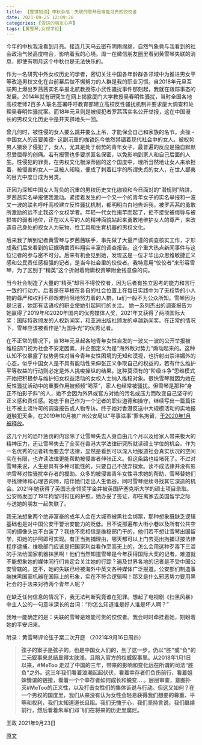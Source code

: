 ```yaml
---
title: 【雪饼加油】中秋杂感：失联的雪琴是难能可贵的佼佼者
date: 2021-09-25 12:09:28
categories: [雪饼的朋友心声]
tags: [黄雪琴,女权学论]
---
```


今年的中秋我没看到月亮。接连几天乌云密布阴雨绵绵，自然气象竟与我看到的社会政治气候高度吻合，影响着我的心境。周一在微信朋友圈里看到黄雪琴失联的消息，即使有明月这个中秋也是无法快乐的。

<!-- more -->

作为一名研究中外女权历史的学者，密切关注中国各年龄群各领域中为推进男女平等改造男权文化在台前幕后做不懈努力的人群是我的职业习惯。自2018年元旦互联网上爆出罗茜茜实名举报北航教授陈小武性骚扰事件那刻起，我就在跟踪事态的发展。2014年就有研究生在网上揭露厦门大学教授吴春明性骚扰，当时全国各地高校老师2百多人联名签署呼吁教育部建立高校反性骚扰机制并要求厦大调查和处理吴春明性骚扰案。而18年元旦则是被侵犯者罗茜茜实名公开举报，这在中国漫长的男权文化历史中是开天辟地头一回。

曾几何时，被性侵的女人要么跳井要么上吊，才能保全自己和家族的名节。贞操 -中国女人的首要美德- 这副沉重的枷锁迄今依然禁锢着现代社会中的女人。被权势男人猥亵了侵犯了，女人，尤其是处于弱势的青年女子，最普遍的反应是独自默默忍受屈辱的创痛。若有报警也多要求匿名保密，以免影响到家人和自己后面的人生。性侵犯的罪责，在男权文化根深蒂固的这个国度中，理所当然地让女人来承担着，被侵害的女人一旦被人知晓，便成了刺着红字的所谓失贞的女人，在世人鄙夷的目光中度日成为另类。

正因为深知中国女人背负的沉重的男权历史文化枷锁和今日面对的“潜规则”陷阱，罗茜茜实名举报使我激动。紧接着发生的一个又一个的青年女子的实名举报和一波又一波的联名呼吁高校建立反性骚扰机制，都明明白白地告诉我，被罗茜茜的勇敢所激励的远不止我这个女权学者。年轻一代女性揭竿而起了，拒不接受被侮辱与被损害的弱者地位，正在以大写的人的精神面貌站起来勇敢地维护女人的尊严，来改造自己身处的视女人为玩物、性工具和生育机器的男权文化。

后来我了解到记者黄雪琴与罗茜茜联手，事先做了大量严谨的调查核实工作，才形成我们后来看到的证据确凿资料翔实丰富的调查报告。这个重大热点新闻事件与这位记者的参与密不可分。后来有机会见到她，发现这是一位才华出众思维敏捷正义感和公民责任感极强的记者，是当今社会里的佼佼者。我特意用“佼佼者”来形容雪琴，为了区别于“精英”这个折射着附庸权贵攀附金钱意像的词。

当今社会制造了大量的“精英”却容不得佼佼者，因为后者有独立思考的能力和言行一致的行动力。后者是在草根在各自的社会位置上在每日实践中为了无权势的小人物的尊严和权利不顾艰难险阻地努力着的人群，ta们一般不为公众所知。雪琴因为是记者，她那有话语权的职业使她引起同行的关注。 她一系列杰出的调查报告为她赢得了2019年和2020年国内的优秀媒体人奖，2021年又获得了两项国际大奖：国际特赦颁发的人权新闻奖，和亚洲出版社颁发的卓越新闻奖。在正常的情况下，雪琴应该被看作是“为国争光”的优秀记者。

在不正常的情况下，自18年元旦起各地青年女性自发的一波又一波的公开举报被维稳部门视为社会不安定因素，并企图定义为是“海外敌对势力”煽动起来的。这种认知不仅暴露了权势男性对当今青年女性困境的无知和漠视，也折射出崇洋媚外的心态，似乎中国女人是不具有能动性来伸张正义争取自己的权益的，若有什么维护平等权益的行动则必定是外人挑唆操纵的结果。这种莫须有的“阶级斗争”思维模式开始把积极参与维护妇女权益活动的女权人士纳入维稳对象。很快雪琴就因为她在反性骚扰活动中的重要作用被频频“喝茶”，家人也经常被骚扰。但雪琴是那种“身正不怕影子斜”的人，她不会因为外界或官方对她的污名或压力而改变自己坚守的正义感和责任感。她忠于自己作为一个记者的职业道德和操守，继续写出一篇篇往往不被主流许可的调查报告或人物专访。终于她对香港反送中大规模活动的实地报道触犯天条，在2019年10月被广州公安局以“寻事滋事”罪名拘留，[于2020年1月被释放](https://chinesefeminism.org/2019/11/11/中国米兔运动推手黄雪琴遭拘留/)。

这几个月的恐吓惩罚的内容除了让雪琴失去人身自由几个月以及给家人带来极大的精神压力，还让雪琴失去了全奖在香港大学法律研究所就读硕士学位的机会。作为一名优秀的记者转而要去学法律，显然是看到可以深入地报道社会真实状况的空间实在有限，也许读法律更能帮助被侵害者伸张正义。但这条路也给堵死了。不过对雪琴来说，人生是具有多种可能性的，只要自己不放弃探索。读不成法律并没有影响雪琴对性骚扰幸存者的援助。众多的被侵害青年女性寻求她的帮助，雪琴替她们寻找律师和心理咨询师，陪伴她们走出人生低谷。同时雪琴继续寻找其它深造的机会。2021年她获得了英国志奋领奖学金并被英国萨塞克斯大学的硕士项目录取。公安局发回了19年拘留时扣压的护照，她办妥了签证，却在离家去英国留学之际与送她的朋友一起失联了。

我无法想象两个绝非富豪的成年人会在大城市被黑社会绑票，那种想象既缺乏逻辑基础也是对中国公安干警治安能力的贬低。且不说那遍布大街小巷以及所有公共空间的摄像头岂不白装了？我也不愿相信是维稳部门干的，他们若不想让雪琴出国留学，扣她的护照即可实现。有正当拘捕理由，哪天都可以上门去亮出拘捕证按法律程序逮捕。维稳部门应该是把国家利益看作至高无上的，怎么会用这种歹毒下三滥的手法给国家机器抹黑啊！他们当然知道雪琴是今年获得国际大奖的记者，难道就不能想象她的媒体同行们肯定会关注她的行踪？遍及世界各地的记者是不受中国公安管辖的。这不，她的失联已经被海外中英文各种媒体广泛报道。公安部们制造事端抹黑国家机器在国际上的形象，实在不符合逻辑啊！那又是什么邪恶势力要用黑社会的手法来对待两个青年人呢？

在缺乏任何信息的情况下，我无法判断究竟谁在犯罪。想起了电视剧《扫黑风暴》中主人公的一句意味深长的台词：“你怎么知道谁是好人谁是坏人啊？”

我唯一能确定的是：失联的雪琴是难能可贵的佼佼者。我会时时牵挂着她，期盼着她的平安归来。

附录：黄雪琴评论弦子案二次开庭 （2021年9月16日周四）

> **弦子的案子是弦子的，也是中国女人们的，到了这一步，仍以“胜”或“负”的二元叙事来总结显得太肤浅，且陷入官方的权威叙事里。从2018年1月1日以来，#MeToo 走过了中国的三年，带来的影响和变化远在所谓的司法“胜负”之外。这三年我们看着浪潮起起伏伏，看着幸存者们负伤前行，看着姐妹情谊的链接，看着一个个幸存者如何成长和蜕变… 。层层审查，意图扑灭#MeToo的正义性，以及打击女性们的集体诉说与行动。但这又如何？在一个男权的国度里，我们从来没有认为女性会轻易获得我们想要的尊重、平等和权利，我们太知道道长且阻。我们无愧于心，我们坚持言说，我们继续前行，然后看着朱军们邓飞们在将来的历史里腐烂。**

王政 2021年9月23日

[原文](https://chinesefeminism.org/2021/09/25/%e4%b8%ad%e7%a7%8b%e6%9d%82%e6%84%9f/)
